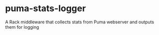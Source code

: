puma-stats-logger
=================

A Rack middleware that collects stats from Puma webserver and outputs them for logging 
